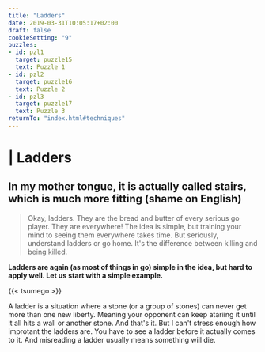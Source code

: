 ```yaml
---
title: "Ladders"
date: 2019-03-31T10:05:17+02:00
draft: false
cookieSetting: "9"
puzzles:
- id: pzl1
  target: puzzle15
  text: Puzzle 1
- id: pzl2
  target: puzzle16
  text: Puzzle 2
- id: pzl3
  target: puzzle17
  text: Puzzle 3
returnTo: "index.html#techniques"
---
```


# | Ladders
## In my mother tongue, it is actually called stairs, which is much more fitting (shame on English)

> Okay, ladders. They are the bread and butter of every serious go player. They are everywhere! The idea is simple, but training your mind to seeing them everywhere takes time. But seriously, understand ladders or go home. It's the difference between killing and being killed. 

**Ladders are again (as most of things in go) simple in the idea, but hard to apply well. Let us start with a simple example.**

{{< tsumego >}}

A ladder is a situation where a stone (or a group of stones) can never get more than one new liberty. Meaning your opponent can keep atariing it until it all hits a wall or another stone. And that's it. But I can't stress enough how improtant the ladders are. You have to see a ladder before it actually comes to it. And misreading a ladder usually means something will die. 